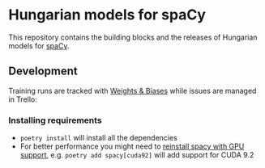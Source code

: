 # Hungarian models for spaCy

This repository contains the building blocks and the releases of Hungarian models for [spaCy](https://spacy.io).

## Development

Training runs are tracked with [Weights & Biases](https://wandb.ai/teams/spacy-hu) while issues are managed in Trello: 
### Installing requirements

- `poetry install` will install all the dependencies
- For better performance you might need to [reinstall spacy with GPU support](https://spacy.io/usage), e.g. `poetry add spacy[cuda92]` will add support for CUDA 9.2

